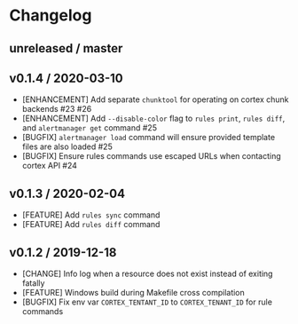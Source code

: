 # Changelog

## unreleased / master

## v0.1.4 / 2020-03-10

* [ENHANCEMENT] Add separate `chunktool` for operating on cortex chunk backends #23 #26
* [ENHANCEMENT] Add `--disable-color` flag to `rules print`, `rules diff`, and `alertmanager get` command #25
* [BUGFIX] `alertmanager load` command will ensure provided template files are also loaded #25
* [BUGFIX] Ensure rules commands use escaped URLs when contacting cortex API #24

## v0.1.3 / 2020-02-04

* [FEATURE] Add `rules sync` command
* [FEATURE] Add `rules diff` command

## v0.1.2 / 2019-12-18

* [CHANGE] Info log when a resource does not exist instead of exiting fatally
* [FEATURE] Windows build during Makefile cross compilation
* [BUGFIX] Fix env var `CORTEX_TENTANT_ID` to `CORTEX_TENANT_ID` for rule commands
